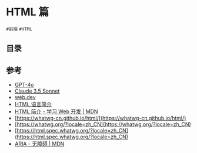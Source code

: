 
# HTML 篇

`#前端` `#HTML` 


## 目录
<!-- toc -->
 ## 参考 

- [GPT-4o](https://chatgpt.com/)
- [Claude 3.5 Sonnet](https://www.anthropic.com/news/claude-3-5-sonnet?locale=zh_CN)
- [web.dev](https://web.dev/learn/html/welcome?continue=https%3A%2F%2Fweb.dev%2Flearn%2Fhtml&hl=zh-cn#article-https://web.dev/learn/html/welcome&hl=zh-cn)
- [HTML 语言简介](https://wangdoc.com/html/intro#%E6%A0%87%E7%AD%BE)
- [HTML 简介 - 学习 Web 开发 | MDN](https://developer.mozilla.org/zh-CN/docs/Learn/HTML/Introduction_to_HTML)
- [https://whatwg-cn.github.io/html/](https://whatwg-cn.github.io/html/)
- [https://whatwg.org/?locale=zh_CN](https://whatwg.org/?locale=zh_CN)
- [https://html.spec.whatwg.org/?locale=zh_CN](https://html.spec.whatwg.org/?locale=zh_CN)
- [ARIA - 无障碍 | MDN](https://developer.mozilla.org/zh-CN/docs/Web/Accessibility/ARIA)
